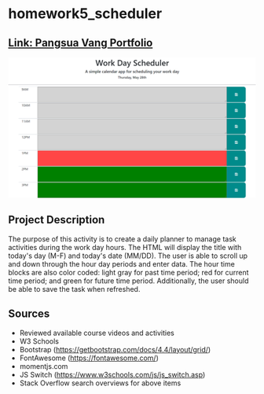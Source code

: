 # homework5_scheduler

## [Link: Pangsua Vang Portfolio](https://pangsua26.github.io/homework5_scheduler/)
![scheduler](./assets/image.png)
## Project Description
The purpose of this activity is to create a daily planner to manage task activities during the work day hours. The HTML will display the title with today's day (M-F) and today's date (MM/DD). The user is able to scroll up and down through the hour day periods and enter data. The hour time blocks are also color coded: light gray for past time period; red for current time period; and green for future time period. Additionally, the user should be able to save the task when refreshed.

## Sources

- Reviewed available course videos and activities
- W3 Schools 
- Bootstrap (https://getbootstrap.com/docs/4.4/layout/grid/)
- FontAwesome (https://fontawesome.com/)
- momentjs.com
- JS Switch (https://www.w3schools.com/js/js_switch.asp)
- Stack Overflow search overviews for above items

